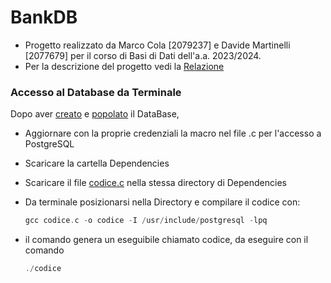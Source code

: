 # BankDB

- Progetto realizzato da Marco Cola [2079237] e Davide Martinelli [2077679] per il corso di Basi di Dati dell'a.a. 2023/2024.
- Per la descrizione del progetto vedi la [Relazione](Relazione.pdf)
  
### Accesso al Database da Terminale

Dopo aver [creato](/src/CreateTables.sql) e [popolato](/src/AllDataDump.sql) il DataBase,
- Aggiornare con la proprie credenziali la macro nel file .c per l'accesso a PostgreSQL
- Scaricare la cartella Dependencies
- Scaricare il file [codice.c](codice.c) nella stessa directory di Dependencies
- Da terminale posizionarsi nella Directory e compilare il codice con:
  
  ```c
  gcc codice.c -o codice -I /usr/include/postgresql -lpq

- il comando genera un eseguibile chiamato codice, da eseguire con il comando

  ```c
  ./codice

